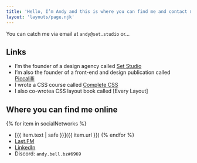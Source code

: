 ```yaml
---
title: 'Hello, I’m Andy and this is where you can find me and contact me'
layout: 'layouts/page.njk'
---
```


You can catch me via email at `andy@set.studio` or…

## Links

- I’m the founder of a design agency called [Set Studio](https://set.studio)
- I’m also the founder of a front-end and design publication called [Piccalilli](https://piccalil.li/)
- I wrote a CSS course called [Complete CSS](https://complete-css.com)
- I also co-wrotea CSS layout book called [Every Layout]

## Where you can find me online

{% for item in socialNetworks %}
- [{{ item.text | safe }}]({{ item.url }})
{% endfor %}
- [Last.FM](https://www.last.fm/user/belldotbz)
- [LinkedIn](https://www.linkedin.com/in/andy-bell-347971255/)
- Discord: `andy.bell.bz#6969`
